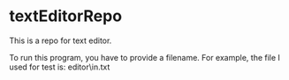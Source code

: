 # textEditorRepo
This is a repo for text editor.

To run this program, you have to provide a filename. For example, the file I used for test is: editor\in.txt
